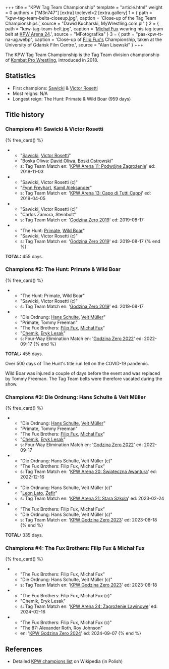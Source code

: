 +++
title = "KPW Tag Team Championship"
template = "article.html"
weight = 0
authors = ["M3n747"]
[extra]
toclevel=2
[extra.gallery]
1 = { path = "kpw-tag-team-belts-closeup.jpg", caption = 'Close-up of the Tag Team Championships.', source = "Dawid Kucharski, MyWrestling.com.pl" }
2 = { path = "kpw-tag-team-belt.jpg", caption = '[Michał Fux](@/w/michal-fux.md) wearing his tag team belt at [KPW Arena 24](@/e/kpw/2024-02-16-kpw-arena-24-zagrozenie-lawinowe.md).', source = "MFotografika" }
3 = { path = "pas-kpw-tt-na-ug.webp", caption = 'Close-up of [Filip Fux's](@/w/filip-fux.md) Championship, taken at the University of Gdańsk Film Centre.', source = "Alan Lisewski" }
+++

The KPW Tag Team Championship is the Tag Team division championship of [Kombat Pro Wrestling](@/o/kpw.md), introduced in 2018.

<!-- more -->

## Statistics

* First champions: [Sawicki](@/w/sawicki.md) & [Victor Rosetti](@/w/rosetti.md)
* Most reigns: N/A
* Longest reign: The Hunt: Primate & Wild Boar (959 days)

## Title history

### Champions #1: Sawicki & Victor Rosetti

{% free_card() %}
- - "[Sawicki](@/w/sawicki.md), [Victor Rosetti](@/w/rosetti.md)"
  - "Boska Oliwa: [David Oliwa](@/w/david-oliwa.md), [Boski Ostrowski](@/w/ostrowski.md)"
  - s: Tag Team Match
    en: '[KPW Arena 11: Podwójne Zagrożenie](@/e/kpw/2018-11-03-kpw-arena-11-podwojne-zagrozenie.md)'
    ed: 2018-11-03
- - "Sawicki, Victor Rosetti (c)"
  - "[Fynn Freyhart](@/w/fynn-freyhart.md), [Kamil Aleksander](@/w/kamil-aleksander.md)"
  - s: Tag Team Match
    en: '[KPW Arena 13: Capo di Tutti Cappi](@/e/kpw/2019-04-05-kpw-arena-13-capo-di-tutti-capi.md)'
    ed: 2019-04-05
- - "Sawicki, Victor Rosetti (c)"
  - "Carlos Zamora, Steinbolt"
  - s: Tag Team Match
    en: '[Godzina Zero 2019](@/e/kpw/2019-08-17-kpw-godzina-zero-2019.md)'
    ed: 2019-08-17
- - "The Hunt: [Primate](@/w/primate.md), [Wild Boar](@/w/wild-boar.md)"
  - "Sawicki, Victor Rosetti (c)"
  - s: Tag Team Match
    en: '[Godzina Zero 2019](@/e/kpw/2019-08-17-kpw-godzina-zero-2019.md)'
    ed: 2019-08-17
{% end %}

**TOTAL:** 455 days.

### Champions #2: The Hunt: Primate & Wild Boar

{% free_card() %}
- - "The Hunt: Primate, Wild Boar"
  - "Sawicki, Victor Rosetti (c)"
  - s: Tag Team Match
    en: '[Godzina Zero 2019](@/e/kpw/2019-08-17-kpw-godzina-zero-2019.md)'
    ed: 2019-08-17
- - "Die Ordnung: [Hans Schulte](@/w/hans-schulte.md), [Veit Müller](@/w/veit-mueller.md)"
  - "Primate, Tommy Freeman"
  - "The Fux Brothers: [Filip Fux](@/w/filip-fux.md), [Michał Fux](@/w/michal-fux.md)"
  - "[Chemik](@/w/chemik.md), [Eryk Lesak](@/w/eryk-lesak.md)"
  - s: Four-Way Elimination Match
    en: '[Godzina Zero 2022](@/e/kpw/2022-09-17-kpw-godzina-zero-2022.md)'
    ed: 2022-09-17
{% end %}

**TOTAL:** 455 days.

Over 500 days of The Hunt's title run fell on the COVID-19 pandemic.

Wild Boar was injured a couple of days before the event and was replaced by Tommy Freeman. The Tag Team belts were therefore vacated during the show.

### Champions #3: Die Ordnung: Hans Schulte & Veit Müller

{% free_card() %}
- - "Die Ordnung: [Hans Schulte](@/w/hans-schulte.md), [Veit Müller](@/w/veit-mueller.md)"
  - "Primate, Tommy Freeman"
  - "The Fux Brothers: [Filip Fux](@/w/filip-fux.md), [Michał Fux](@/w/michal-fux.md)"
  - "[Chemik](@/w/chemik.md), [Eryk Lesak](@/w/eryk-lesak.md)"
  - s: Four-Way Elimination Match
    en: '[Godzina Zero 2022](@/e/kpw/2022-09-17-kpw-godzina-zero-2022.md)'
    ed: 2022-09-17
- - "Die Ordnung: Hans Schulte, Veit Müller (c)"
  - "The Fux Brothers: Filip Fux, Michał Fux"
  - s: Tag Team Match
    en: '[KPW Arena 20: Świąteczna Awantura](@/e/kpw/2022-12-16-kpw-arena-20.md)'
    ed: 2022-12-16
- - "Die Ordnung: Hans Schulte, Veit Müller (c)"
  - "[Leon Lato](@/w/leon-lato.md), [Zefir](@/w/zefir.md)"
  - s: Tag Team Match
    en: '[KPW Arena 21: Stara Szkoła](@/e/kpw/2023-02-24-kpw-arena-21.md)'
    ed: 2023-02-24
- - "The Fux Brothers: Filip Fux, Michał Fux"
  - "Die Ordnung: Hans Schulte, Veit Müller (c)"
  - s: Tag Team Match
    en: '[KPW Godzina Zero 2023](@/e/kpw/2023-08-18-kpw-godzina-zero-2023.md)'
    ed: 2023-08-18
{% end %}

**TOTAL:** 335 days.

### Champions #4: The Fux Brothers: Filip Fux & Michał Fux

{% free_card() %}
- - "The Fux Brothers: Filip Fux, Michał Fux"
  - "Die Ordnung: Hans Schulte, Veit Müller (c)"
  - s: Tag Team Match
    en: '[KPW Godzina Zero 2023](@/e/kpw/2023-08-18-kpw-godzina-zero-2023.md)'
    ed: 2023-08-18
- - "The Fux Brothers: Filip Fux, Michał Fux (c)"
  - "Chemik, Eryk Lesak"
  - s: Tag Team Match
    en: '[KPW Arena 24: Zagrożenie Lawinowe](@/e/kpw/2024-02-16-kpw-arena-24-zagrozenie-lawinowe.md)'
    ed: 2024-02-16
- - "The Fux Brothers: Filip Fux, Michał Fux (c)"
  - "The 87: Alexander Roth, Roy Johnson"
  - en: '[KPW Godzina Zero 2024](@/e/kpw/2024-09-07-kpw-godzina-zero-2024.md)'
    ed: 2024-09-07
{% end %}

## References

* Detailed [KPW champions list](https://pl.wikipedia.org/wiki/Wikipedysta:M3n747/brudnopis/mistrzowiekpw) on Wikipedia (in Polish)
